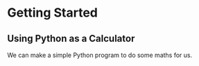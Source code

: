 # Getting Started

## Using Python as a Calculator

We can make a simple Python program to do some maths for us.